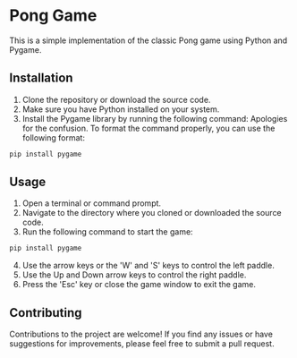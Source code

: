 # Pong Game

This is a simple implementation of the classic Pong game using Python and Pygame.

## Installation

1. Clone the repository or download the source code.
2. Make sure you have Python installed on your system.
3. Install the Pygame library by running the following command:
Apologies for the confusion. To format the command properly, you can use the following format:

```bash
pip install pygame
```


## Usage

1. Open a terminal or command prompt.
2. Navigate to the directory where you cloned or downloaded the source code.
3. Run the following command to start the game:
```bash
pip install pygame
```

4. Use the arrow keys or the 'W' and 'S' keys to control the left paddle.
5. Use the Up and Down arrow keys to control the right paddle.
6. Press the 'Esc' key or close the game window to exit the game.

## Contributing

Contributions to the project are welcome! If you find any issues or have suggestions for improvements, please feel free to submit a pull request.
